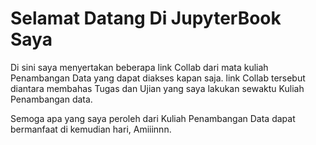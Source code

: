 # Selamat Datang Di JupyterBook Saya

Di sini saya menyertakan beberapa link Collab dari mata kuliah Penambangan Data yang dapat diakses kapan saja.
link Collab tersebut diantara membahas Tugas dan Ujian yang saya lakukan sewaktu Kuliah Penambangan data.

Semoga apa yang saya peroleh dari Kuliah Penambangan Data dapat bermanfaat di kemudian hari, Amiiinnn.

```{tableofcontents}
```
